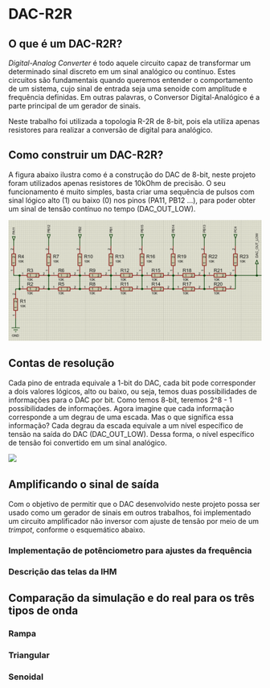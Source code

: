 # **DAC-R2R**

## **O que é um DAC-R2R?**
*Digital-Analog Converter* é todo aquele circuito capaz de transformar um determinado sinal discreto em um sinal analógico ou contínuo. Estes circuitos são fundamentais quando queremos entender o comportamento de um sistema, cujo sinal de entrada seja uma senoide com amplitude e frequência definidas. Em outras palavras, o Conversor Digital-Analógico é a parte principal de um gerador de sinais. 

Neste trabalho foi utilizada a topologia R-2R de 8-bit, pois ela utiliza apenas resistores para realizar a conversão de digital para analógico. 

## Como construir um DAC-R2R?
A figura abaixo ilustra como é a construção do DAC de 8-bit, neste projeto foram utilizados apenas resistores de 10kOhm de precisão. O seu funcionamento é muito simples, basta criar uma sequência de pulsos com sinal lógico alto (1) ou baixo (0) nos pinos (PA11, PB12 ...), para poder obter um sinal de tensão contínuo no tempo (DAC_OUT_LOW). 

![](https://github.com/Diogonac/DAC-R2R/blob/main/images/DAC.png)
## Contas de resolução 
Cada pino de entrada equivale a 1-bit do DAC, cada bit pode corresponder a dois valores lógicos, alto ou baixo, ou seja, temos duas possibilidades de informações para o DAC por bit. Como temos 8-bit, teremos 2^8 - 1 possibilidades de informações. Agora imagine que cada informação corresponde a um degrau de uma escada. Mas o que significa essa informação? Cada degrau da escada equivale a um nível específico de tensão na saída do DAC (DAC_OUT_LOW). Dessa forma, o nível específico de tensão foi convertido em um sinal analógico. 

![](https://github.com/Diogonac/DAC-R2R/blob/main/images/MAT.svg)

## Amplificando o sinal de saída
Com o objetivo de permitir que o DAC desenvolvido neste projeto possa ser usado como um gerador de sinais em outros trabalhos, foi implementado um circuito amplificador não inversor com ajuste de tensão por meio de um *trimpot*, conforme o esquemático abaixo.



### Implementação de potênciometro para ajustes da frequência
### Descrição das telas da IHM

## Comparação da simulação e do real para os três tipos de onda 
### Rampa
### Triangular
### Senoidal 

